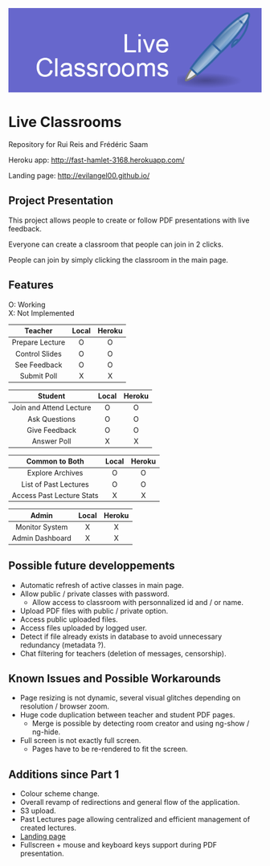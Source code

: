 ![Live Classrooms Logo](/client/assets/images/logo.png)

# Live Classrooms

Repository for Rui Reis and Frédéric Saam

Heroku app: http://fast-hamlet-3168.herokuapp.com/

Landing page: http://evilangel00.github.io/

## Project Presentation 

This project allows people to create or follow PDF presentations with live feedback.

Everyone can create a classroom that people can join in 2 clicks.

People can join by simply clicking the classroom in the main page.

## Features

O: Working  
X: Not Implemented

|     Teacher     | Local | Heroku |
|:---------------:|:-----:|:------:|
| Prepare Lecture |   O   |    O   |
| Control Slides  |   O   |    O   |
| See Feedback    |   O   |    O   |
| Submit Poll     |   X   |    X   |

|         Student         |  Local  |  Heroku  |
|:-----------------------:|:-------:|:--------:|
| Join and Attend Lecture |    O    |     O    |
| Ask Questions           |    O    |     O    |
| Give Feedback           |    O    |     O    |
| Answer Poll             |    X    |     X    |

|       Common to Both      |  Local  |  Heroku  |
|:-------------------------:|:-------:|:--------:|
| Explore Archives          |    O    |     O    |
| List of Past Lectures     |    O    |     O    |
| Access Past Lecture Stats |    X    |     X    |

|      Admin      |  Local  |  Heroku  |
|:---------------:|:-------:|:--------:|
| Monitor System  |    X    |     X    |
| Admin Dashboard |    X    |     X    |


## Possible future developpements
* Automatic refresh of active classes in main page.
* Allow public / private classes with password.
	* Allow access to classroom with personnalized id and / or name.
* Upload PDF files with public / private option.
* Access public uploaded files.
* Access files uploaded by logged user.
* Detect if file already exists in database to avoid unnecessary redundancy (metadata ?).
* Chat filtering for teachers (deletion of messages, censorship).

## Known Issues and Possible Workarounds
* Page resizing is not dynamic, several visual glitches depending on resolution / browser zoom.
* Huge code duplication between teacher and student PDF pages.
	* Merge is possible by detecting room creator and using ng-show / ng-hide.
* Full screen is not exactly full screen.
	* Pages have to be re-rendered to fit the screen.

## Additions since Part 1
* Colour scheme change.
* Overall revamp of redirections and general flow of the application.
* S3 upload.
* Past Lectures page allowing centralized and efficient management of created lectures.
* [Landing page](http://evilangel00.github.io)
* Fullscreen + mouse and keyboard keys support during PDF presentation.
